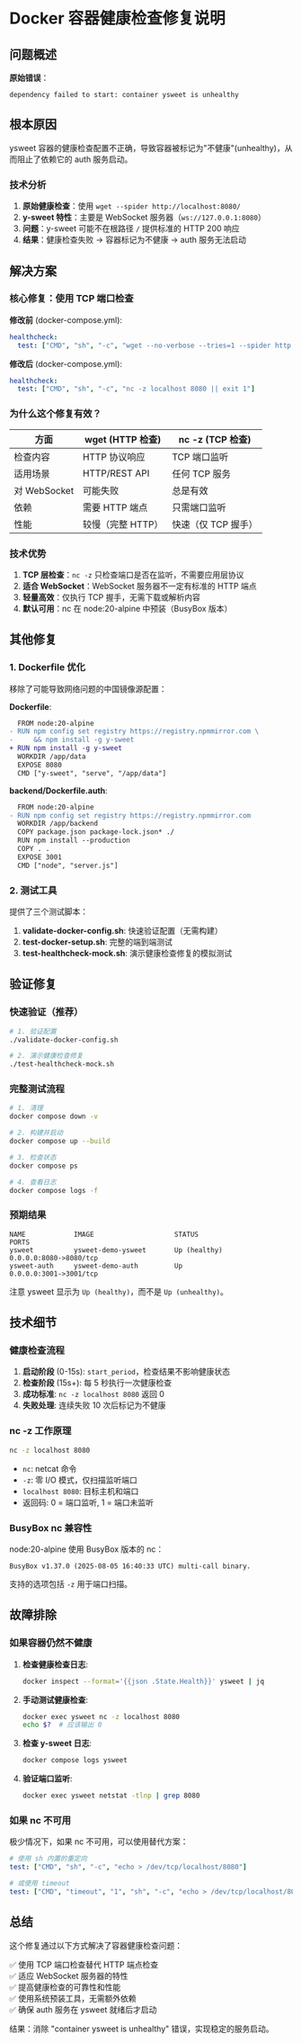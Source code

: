 # Docker 容器健康检查修复说明

## 问题概述

**原始错误**：
```
dependency failed to start: container ysweet is unhealthy
```

## 根本原因

ysweet 容器的健康检查配置不正确，导致容器被标记为"不健康"(unhealthy)，从而阻止了依赖它的 auth 服务启动。

### 技术分析

1. **原始健康检查**：使用 `wget --spider http://localhost:8080/`
2. **y-sweet 特性**：主要是 WebSocket 服务器（`ws://127.0.0.1:8080`）
3. **问题**：y-sweet 可能不在根路径 `/` 提供标准的 HTTP 200 响应
4. **结果**：健康检查失败 → 容器标记为不健康 → auth 服务无法启动

## 解决方案

### 核心修复：使用 TCP 端口检查

**修改前** (docker-compose.yml):
```yaml
healthcheck:
  test: ["CMD", "sh", "-c", "wget --no-verbose --tries=1 --spider http://localhost:8080/ || exit 1"]
```

**修改后** (docker-compose.yml):
```yaml
healthcheck:
  test: ["CMD", "sh", "-c", "nc -z localhost 8080 || exit 1"]
```

### 为什么这个修复有效？

| 方面 | wget (HTTP 检查) | nc -z (TCP 检查) |
|------|-----------------|-----------------|
| 检查内容 | HTTP 协议响应 | TCP 端口监听 |
| 适用场景 | HTTP/REST API | 任何 TCP 服务 |
| 对 WebSocket | 可能失败 | 总是有效 |
| 依赖 | 需要 HTTP 端点 | 只需端口监听 |
| 性能 | 较慢（完整 HTTP） | 快速（仅 TCP 握手） |

### 技术优势

1. **TCP 层检查**：`nc -z` 只检查端口是否在监听，不需要应用层协议
2. **适合 WebSocket**：WebSocket 服务器不一定有标准的 HTTP 端点
3. **轻量高效**：仅执行 TCP 握手，无需下载或解析内容
4. **默认可用**：nc 在 node:20-alpine 中预装（BusyBox 版本）

## 其他修复

### 1. Dockerfile 优化

移除了可能导致网络问题的中国镜像源配置：

**Dockerfile**:
```diff
  FROM node:20-alpine
- RUN npm config set registry https://registry.npmmirror.com \
-     && npm install -g y-sweet
+ RUN npm install -g y-sweet
  WORKDIR /app/data
  EXPOSE 8080
  CMD ["y-sweet", "serve", "/app/data"]
```

**backend/Dockerfile.auth**:
```diff
  FROM node:20-alpine
- RUN npm config set registry https://registry.npmmirror.com
  WORKDIR /app/backend
  COPY package.json package-lock.json* ./
  RUN npm install --production
  COPY . .
  EXPOSE 3001
  CMD ["node", "server.js"]
```

### 2. 测试工具

提供了三个测试脚本：

1. **validate-docker-config.sh**: 快速验证配置（无需构建）
2. **test-docker-setup.sh**: 完整的端到端测试
3. **test-healthcheck-mock.sh**: 演示健康检查修复的模拟测试

## 验证修复

### 快速验证（推荐）

```bash
# 1. 验证配置
./validate-docker-config.sh

# 2. 演示健康检查修复
./test-healthcheck-mock.sh
```

### 完整测试流程

```bash
# 1. 清理
docker compose down -v

# 2. 构建并启动
docker compose up --build

# 3. 检查状态
docker compose ps

# 4. 查看日志
docker compose logs -f
```

### 预期结果

```
NAME            IMAGE                    STATUS                    PORTS
ysweet          ysweet-demo-ysweet       Up (healthy)             0.0.0.0:8080->8080/tcp
ysweet-auth     ysweet-demo-auth         Up                       0.0.0.0:3001->3001/tcp
```

注意 ysweet 显示为 `Up (healthy)`，而不是 `Up (unhealthy)`。

## 技术细节

### 健康检查流程

1. **启动阶段** (0-15s): `start_period`，检查结果不影响健康状态
2. **检查阶段** (15s+): 每 5 秒执行一次健康检查
3. **成功标准**: `nc -z localhost 8080` 返回 0
4. **失败处理**: 连续失败 10 次后标记为不健康

### nc -z 工作原理

```bash
nc -z localhost 8080
```

- `nc`: netcat 命令
- `-z`: 零 I/O 模式，仅扫描监听端口
- `localhost 8080`: 目标主机和端口
- 返回码: 0 = 端口监听, 1 = 端口未监听

### BusyBox nc 兼容性

node:20-alpine 使用 BusyBox 版本的 nc：
```
BusyBox v1.37.0 (2025-08-05 16:40:33 UTC) multi-call binary.
```

支持的选项包括 `-z` 用于端口扫描。

## 故障排除

### 如果容器仍然不健康

1. **检查健康检查日志**:
   ```bash
   docker inspect --format='{{json .State.Health}}' ysweet | jq
   ```

2. **手动测试健康检查**:
   ```bash
   docker exec ysweet nc -z localhost 8080
   echo $?  # 应该输出 0
   ```

3. **检查 y-sweet 日志**:
   ```bash
   docker compose logs ysweet
   ```

4. **验证端口监听**:
   ```bash
   docker exec ysweet netstat -tlnp | grep 8080
   ```

### 如果 nc 不可用

极少情况下，如果 nc 不可用，可以使用替代方案：

```yaml
# 使用 sh 内置的重定向
test: ["CMD", "sh", "-c", "echo > /dev/tcp/localhost/8080"]

# 或使用 timeout
test: ["CMD", "timeout", "1", "sh", "-c", "echo > /dev/tcp/localhost/8080"]
```

## 总结

这个修复通过以下方式解决了容器健康检查问题：

✅ 使用 TCP 端口检查替代 HTTP 端点检查  
✅ 适应 WebSocket 服务器的特性  
✅ 提高健康检查的可靠性和性能  
✅ 使用系统预装工具，无需额外依赖  
✅ 确保 auth 服务在 ysweet 就绪后才启动  

结果：消除 "container ysweet is unhealthy" 错误，实现稳定的服务启动。
